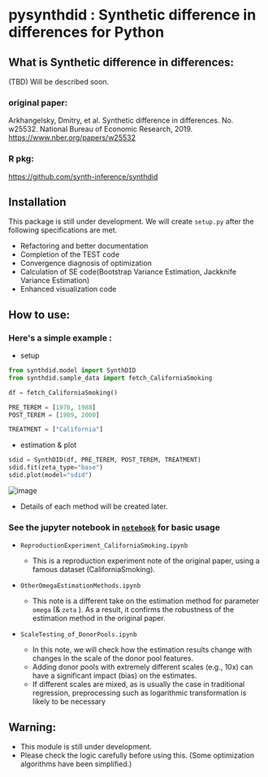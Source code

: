 # pysynthdid : Synthetic difference in differences for Python

## What is Synthetic difference in differences:
(TBD) Will be described soon.

### original paper:
Arkhangelsky, Dmitry, et al. Synthetic difference in differences. No. w25532. National Bureau of Economic Research, 2019. https://www.nber.org/papers/w25532
### R pkg:
https://github.com/synth-inference/synthdid

## Installation
This package is still under development. We will create `setup.py` after the following specifications are met.
  - Refactoring and better documentation
  - Completion of the TEST code
  - Convergence diagnosis of optimization
  - Calculation of SE code(Bootstrap Variance Estimation, Jackknife Variance Estimation)
  - Enhanced visualization code

## How to use:
### Here's a simple example :
- setup
```python
from synthdid.model import SynthDID
from synthdid.sample_data import fetch_CaliforniaSmoking

df = fetch_CaliforniaSmoking()

PRE_TEREM = [1970, 1988]
POST_TEREM = [1989, 2000]

TREATMENT = ["California"]
```
- estimation & plot
```python
sdid = SynthDID(df, PRE_TEREM, POST_TEREM, TREATMENT)
sdid.fit(zeta_type="base")
sdid.plot(model="sdid")
```

![image](https://user-images.githubusercontent.com/16971400/155323335-5f0beca9-b2a7-4a5d-8896-b62778478cd9.png)

- Details of each method will be created later.
### See the jupyter notebook in [`notebook`](https://github.com/MasaAsami/pysynthdid/tree/main/notebook) for basic usage
- `ReproductionExperiment_CaliforniaSmoking.ipynb`
  - This is a reproduction experiment note of the original paper, using a famous dataset (CaliforniaSmoking).

- `OtherOmegaEstimationMethods.ipynb`
  - This note is a different take on the estimation method for parameter `omega` (& `zeta` ). As a result, it confirms the robustness of the estimation method in the original paper.

- `ScaleTesting_of_DonorPools.ipynb`
  - In this note, we will check how the estimation results change with changes in the scale of the donor pool features.
  - Adding donor pools with extremely different scales (e.g., 10x) can have a significant impact (bias) on the estimates. 
  - If different scales are mixed, as is usually the case in traditional regression, preprocessing such as logarithmic transformation is likely to be necessary

## Warning:
- This module is still under development. 
- Please check the logic carefully before using this. (Some optimization algorithms have been simplified.)

